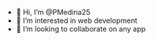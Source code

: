 - 👋 Hi, I’m @PMedina25
- 👀 I’m interested in web development
- 💞️ I’m looking to collaborate on any app

<!---
PMedina25/PMedina25 is a ✨ special ✨ repository because its `README.md` (this file) appears on your GitHub profile.
You can click the Preview link to take a look at your changes.
--->
